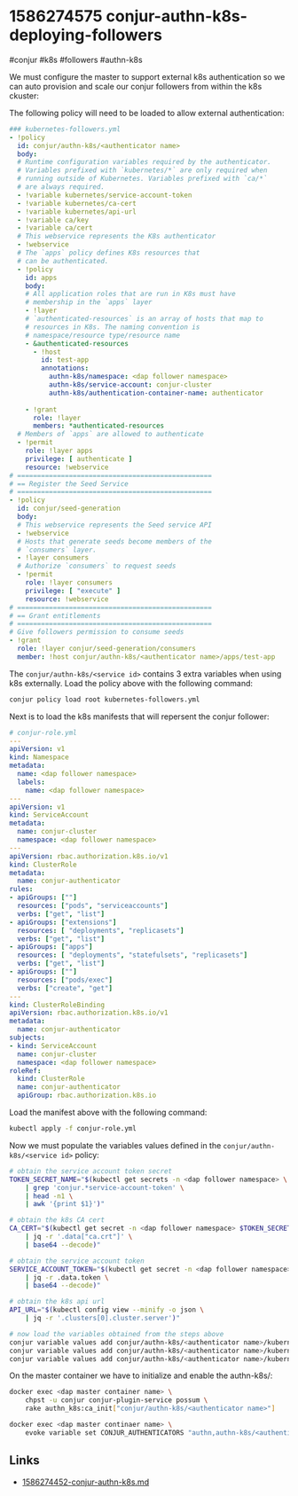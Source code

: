 # 1586274575 conjur-authn-k8s-deploying-followers
#conjur #k8s #followers #authn-k8s

We must configure the master to support external k8s authentication so we can auto provision and scale our conjur followers from within the k8s ckuster:

The following policy will need to be loaded to allow external authentication:
```yaml
### kubernetes-followers.yml
- !policy
  id: conjur/authn-k8s/<authenticator name>
  body:
  # Runtime configuration variables required by the authenticator.
  # Variables prefixed with `kubernetes/*` are only required when
  # running outside of Kubernetes. Variables prefixed with `ca/*`
  # are always required.
  - !variable kubernetes/service-account-token
  - !variable kubernetes/ca-cert
  - !variable kubernetes/api-url
  - !variable ca/key
  - !variable ca/cert
  # This webservice represents the K8s authenticator
  - !webservice
  # The `apps` policy defines K8s resources that 
  # can be authenticated.
  - !policy
    id: apps
    body:
    # All application roles that are run in K8s must have
    # membership in the `apps` layer
    - !layer
    # `authenticated-resources` is an array of hosts that map to
    # resources in K8s. The naming convention is
    # namespace/resource type/resource name
    - &authenticated-resources
      - !host
        id: test-app
        annotations:
          authn-k8s/namespace: <dap follower namespace>
          authn-k8s/service-account: conjur-cluster
          authn-k8s/authentication-container-name: authenticator
    
    - !grant
      role: !layer
      members: *authenticated-resources
  # Members of `apps` are allowed to authenticate
  - !permit
    role: !layer apps
    privilege: [ authenticate ]
    resource: !webservice
# =================================================
# == Register the Seed Service
# =================================================
- !policy
  id: conjur/seed-generation
  body:
  # This webservice represents the Seed service API
  - !webservice
  # Hosts that generate seeds become members of the
  # `consumers` layer.
  - !layer consumers
  # Authorize `consumers` to request seeds
  - !permit
    role: !layer consumers
    privilege: [ "execute" ]
    resource: !webservice
# =================================================
# == Grant entitlements
# =================================================
# Give followers permission to consume seeds
- !grant
  role: !layer conjur/seed-generation/consumers
  member: !host conjur/authn-k8s/<authenticator name>/apps/test-app
```

The `conjur/authn-k8s/<service id>` contains 3 extra variables when using k8s externally.
Load the policy above with the following command:
```bash
conjur policy load root kubernetes-followers.yml
```

Next is to load the k8s manifests that will repersent the conjur follower:
```yaml
# conjur-role.yml
---
apiVersion: v1
kind: Namespace
metadata:
  name: <dap follower namespace>
  labels:
    name: <dap follower namespace>
---
apiVersion: v1
kind: ServiceAccount
metadata:
  name: conjur-cluster
  namespace: <dap follower namespace>
---
apiVersion: rbac.authorization.k8s.io/v1
kind: ClusterRole
metadata:
  name: conjur-authenticator
rules:
- apiGroups: [""]
  resources: ["pods", "serviceaccounts"]
  verbs: ["get", "list"]
- apiGroups: ["extensions"]
  resources: [ "deployments", "replicasets"]
  verbs: ["get", "list"]
- apiGroups: ["apps"]
  resources: [ "deployments", "statefulsets", "replicasets"]
  verbs: ["get", "list"]
- apiGroups: [""]
  resources: ["pods/exec"]
  verbs: ["create", "get"]
---
kind: ClusterRoleBinding
apiVersion: rbac.authorization.k8s.io/v1
metadata:
  name: conjur-authenticator
subjects:
- kind: ServiceAccount
  name: conjur-cluster
  namespace: <dap follower namespace>
roleRef:
  kind: ClusterRole
  name: conjur-authenticator
  apiGroup: rbac.authorization.k8s.io
```

Load the manifest above with the following command:
```bash
kubectl apply -f conjur-role.yml
```

Now we must populate the variables values defined in the `conjur/authn-k8s/<service id>` policy:
```bash
# obtain the service account token secret
TOKEN_SECRET_NAME="$(kubectl get secrets -n <dap follower namespace> \
    | grep 'conjur.*service-account-token' \
    | head -n1 \
    | awk '{print $1}')"

# obtain the k8s CA cert
CA_CERT="$(kubectl get secret -n <dap follower namespace> $TOKEN_SECRET_NAME -o json \
    | jq -r '.data["ca.crt"]' \
    | base64 --decode)"

# obtain the service account token
SERVICE_ACCOUNT_TOKEN="$(kubectl get secret -n <dap follower namespace> $TOKEN_SECRET_NAME -o json \
    | jq -r .data.token \
    | base64 --decode)"

# obtain the k8s api url
API_URL="$(kubectl config view --minify -o json \
    | jq -r '.clusters[0].cluster.server')"

# now load the variables obtained from the steps above
conjur variable values add conjur/authn-k8s/<authenticator name>/kubernetes/ca-cert "$CA_CERT"
conjur variable values add conjur/authn-k8s/<authenticator name>/kubernetes/service-account-token "$SERVICE_ACCOUNT_TOKEN"
conjur variable values add conjur/authn-k8s/<authenticator name>/kubernetes/api-url "$API_URL"
```

On the master container we have to initialize and enable the authn-k8s/<authenticator name>:
```bash
docker exec <dap master container name> \
    chpst -u conjur conjur-plugin-service possum \
    rake authn_k8s:ca_init["conjur/authn-k8s/<authenticator name>"]

docker exec <dap master continaer name> \
    evoke variable set CONJUR_AUTHENTICATORS "authn,authn-k8s/<authenticator name>"
```

## Links
- [1586274452-conjur-authn-k8s.md](1586274452-conjur-authn-k8s.md)
